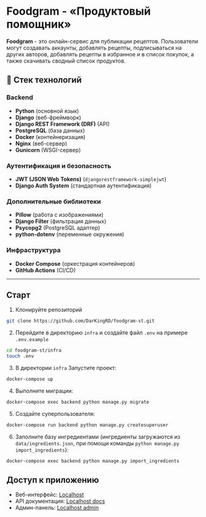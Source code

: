 # Foodgram - «Продуктовый помощник»

**Foodgram** - это онлайн-сервис для публикации рецептов. Пользователи могут создавать аккаунты, добавлять рецепты, подписываться на других авторов, добавлять рецепты в избранное и в список покупок, а также скачивать сводный список продуктов.

## 🚀 Стек технологий

### **Backend**
- **Python** (основной язык)
- **Django** (веб-фреймворк)
- **Django REST Framework (DRF)** (API)
- **PostgreSQL** (база данных)
- **Docker** (контейнеризация)
- **Nginx** (веб-сервер)
- **Gunicorn** (WSGI-сервер)

### **Аутентификация и безопасность**
- **JWT (JSON Web Tokens)** (`djangorestframework-simplejwt`)
- **Django Auth System** (стандартная аутентификация)

### **Дополнительные библиотеки**
- **Pillow** (работа с изображениями)
- **Django Filter** (фильтрация данных)
- **Psycopg2** (PostgreSQL адаптер)
- **python-dotenv** (переменные окружения)

### **Инфраструктура**
- **Docker Compose** (оркестрация контейнеров)
- **GitHub Actions** (CI/CD)

---

## Старт

1. Клонируйте репозиторий
```bash
git clone https://github.com/DarKingRD/foodgram-st.git
```
2. Перейдите в директорию `infra` и создайте файл `.env` на примере `.env.example`
```bash
cd foodgram-st/infra
touch .env
```
3. В директории `infra` Запустите проект:
```bash
docker-compose up
```
4. Выполните миграции:
```bash
docker-compose exec backend python manage.py migrate
```
5. Создайте суперпользователя:
```bash
docker-compose run backend python manage.py createsuperuser
```
6. Заполните базу ингредиентами (ингредиенты загружаются из `data/ingredients.json`, при помощи команды `python manage.py import_ingredients`):
```bash
docker-compose exec backend python manage.py import_ingredients
```
## Доступ к приложению

- Веб-интерфейс: [Localhost](http://localhost/)
- API документация: [Localhost docs](http://localhost/api/docs/)
- Админ-панель: [Localhost admin](http://localhost/admin/)
